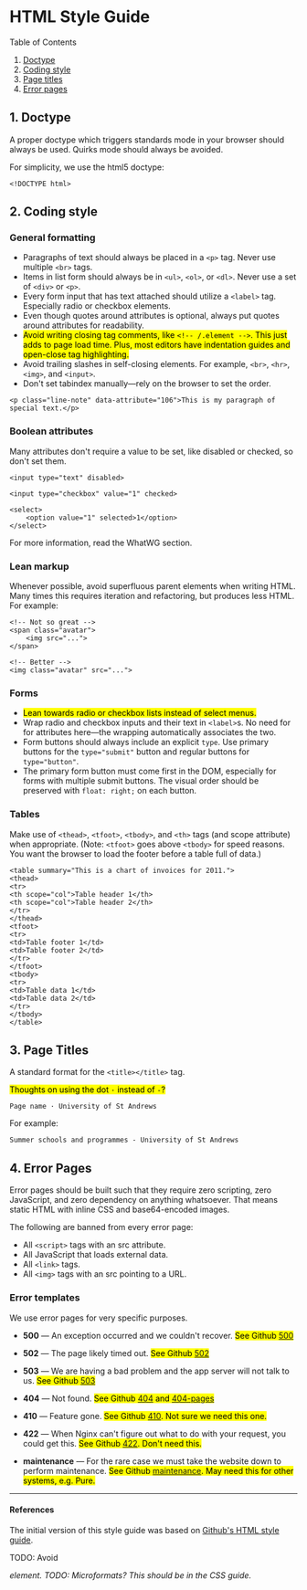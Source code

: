 # HTML Style Guide

Table of Contents

1. [Doctype](#doctype)
2. [Coding style](#codingstyle)
3. [Page titles](#pagetitles)
4. [Error pages](#errorpages)



## 1. Doctype <a name="doctype"></a>

A proper doctype which triggers standards mode in your browser should always be used. Quirks mode should always be avoided.

For simplicity, we use the html5 doctype:

```
<!DOCTYPE html>
```

## 2. Coding style <a name="codingstyle"></a>

### General formatting


* Paragraphs of text should always be placed in a `<p>` tag. Never use multiple `<br>` tags.
* Items in list form should always be in `<ul>`, `<ol>`, or `<dl>`. Never use a set of `<div>` or `<p>`.
* Every form input that has text attached should utilize a `<label>` tag. Especially radio or checkbox elements.
* Even though quotes around attributes is optional, always put quotes around attributes for readability.
* <mark>Avoid writing closing tag comments, like `<!-- /.element -->`. This just adds to page load time. Plus, most editors have indentation guides and open-close tag highlighting.</mark>
* Avoid trailing slashes in self-closing elements. For example, `<br>`, `<hr>`, `<img>`, and `<input>`.
* Don't set tabindex manually—rely on the browser to set the order.

```
<p class="line-note" data-attribute="106">This is my paragraph of special text.</p>
```

### Boolean attributes

Many attributes don't require a value to be set, like disabled or checked, so don't set them.

```
<input type="text" disabled>

<input type="checkbox" value="1" checked>

<select>
    <option value="1" selected>1</option>
</select>
```

For more information, read the WhatWG section.

### Lean markup

Whenever possible, avoid superfluous parent elements when writing HTML. Many times this requires iteration and refactoring, but produces less HTML. For example:

```
<!-- Not so great -->
<span class="avatar">
    <img src="...">
</span>

<!-- Better -->
<img class="avatar" src="...">
```

### Forms

* <mark>Lean towards radio or checkbox lists instead of select menus.</mark>
* Wrap radio and checkbox inputs and their text in `<label>`s. No need for for attributes here—the wrapping automatically associates the two.
* Form buttons should always include an explicit `type`. Use primary buttons for the `type="submit"` button and regular buttons for `type="button"`.
* The primary form button must come first in the DOM, especially for forms with multiple submit buttons. The visual order should be preserved with `float: right;` on each button.

### Tables

Make use of `<thead>`, `<tfoot>`, `<tbody>`, and `<th>` tags (and scope attribute) when appropriate. (Note: `<tfoot>` goes above `<tbody>` for speed reasons. You want the browser to load the footer before a table full of data.)

```
<table summary="This is a chart of invoices for 2011.">
<thead>
<tr>
<th scope="col">Table header 1</th>
<th scope="col">Table header 2</th>
</tr>
</thead>
<tfoot>
<tr>
<td>Table footer 1</td>
<td>Table footer 2</td>
</tr>
</tfoot>
<tbody>
<tr>
<td>Table data 1</td>
<td>Table data 2</td>
</tr>
</tbody>
</table>
```

## 3. Page Titles <a name="pagetitles"></a>

A standard format for the `<title></title>` tag.

<mark>Thoughts on using the dot `·` instead of `-`?</mark>

```
Page name · University of St Andrews
```

For example:

```
Summer schools and programmes - University of St Andrews
```

## 4. Error Pages <a name="errorpages"></a>

Error pages should be built such that they require zero scripting, zero JavaScript, and zero dependency on anything whatsoever. That means static HTML with inline CSS and base64-encoded images.

The following are banned from every error page:

* All `<script>` tags with an src attribute.
* All JavaScript that loads external data.
* All `<link>` tags.
* All `<img>` tags with an src pointing to a URL.

### Error templates

We use error pages for very specific purposes.


* **500** — An exception occurred and we couldn't recover.
<mark>See Github [500](https://github.com/500.html)</mark>

* **502** — The page likely timed out.
<mark>See Github [502](https://github.com/502.html)</mark>

* **503** — We are having a bad problem and the app server will not talk to us.
<mark>See Github [503](https://github.com/503.html)</mark>

* **404** — Not found.
<mark>See Github [404](https://github.com/404.html) and [404-pages](https://github.com/404-pages.html)</mark>

* **410** — Feature gone.
<mark>See Github [410](https://github.com/410.html). Not sure we need this one.</mark>

* **422** — When Nginx can't figure out what to do with your request, you could get this.
<mark>See Github [422](https://github.com/422.html). Don't need this.</mark>

* **maintenance** — For the rare case we must take the website down to perform maintenance. <mark>See Github [maintenance](https://github.com/maintenance.html). May need this for other systems, e.g. Pure.</mark>




---

#### References

The initial version of this style guide was based on [Github's HTML style guide](https://github.com/styleguide/templates).


TODO: Avoid <address> element.
TODO: Microformats? This should be in the CSS guide.
